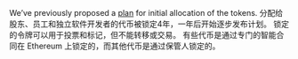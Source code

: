 We’ve previously proposed a [plan](https://medium.com/starkware/part-3-starknet-token-design-5cc17af066c6) for initial allocation of the tokens. 分配给股东、员工和独立软件开发者的代币被锁定4年，一年后开始逐步发布计划。 锁定的令牌可以用于投票和标记，但不能转移或交易。 有些代币是通过专门的智能合同在 Ethereum 上锁定的，而其他代币是通过保管人锁定的。